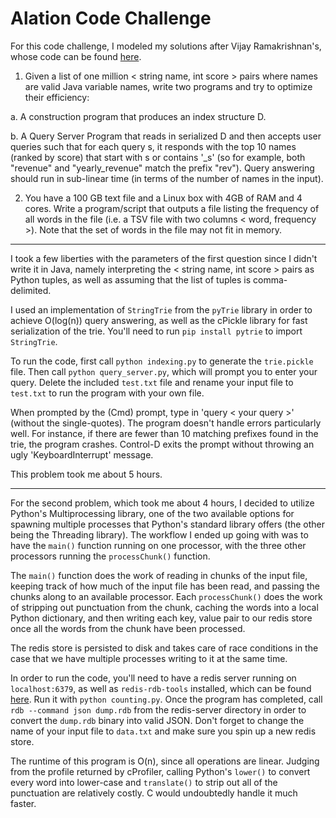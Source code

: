 # Alation Code Challenge

For this code challenge, I modeled my solutions after Vijay Ramakrishnan's, whose code can be found [here](https://github.com/vijay120/Alation).

1. Given a list of one million < string name, int score > pairs where names are valid Java variable names, write two programs and try to optimize their efficiency:

  a. A construction program that produces an index structure D.

  b. A Query Server Program that reads in serialized D and then accepts user queries such that for each query s, it responds with the top 10 names (ranked by score) that start with s or contains '_s' (so for example, both "revenue" and "yearly_revenue" match the prefix "rev"). Query answering should run in sub-linear time (in terms of the number of names in the input).

2. You have a 100 GB text file and a Linux box with 4GB of RAM and 4 cores. Write a program/script that outputs a file listing the frequency of all words in the file (i.e. a TSV file with two columns < word, frequency >). Note that the set of words in the file may not fit in memory.

---

I took a few liberties with the parameters of the first question since I didn't write it in Java, namely interpreting the < string name, int score > pairs as Python tuples, as well as assuming that the list of tuples is comma-delimited. 

I used an implementation of `StringTrie` from the `pyTrie` library in order to achieve O(log(n)) query answering, as well as the cPickle library for fast serialization of the trie. You'll need to run `pip install pytrie` to import `StringTrie`.

To run the code, first call `python indexing.py` to generate the `trie.pickle` file. Then call `python query_server.py`, which will prompt you to enter your query. Delete the included `test.txt` file and rename your input file to `test.txt` to run the program with your own file.

When prompted by the (Cmd) prompt, type in 'query < your query >' (without the single-quotes). The program doesn't handle errors particularly well. For instance, if there are fewer than 10 matching prefixes found in the trie, the program crashes. Control-D exits the prompt without throwing an ugly 'KeyboardInterrupt' message. 

This problem took me about 5 hours. 

---

For the second problem, which took me about 4 hours, I decided to utilize Python's Multiprocessing library, one of the two available options for spawning multiple processes that Python's standard library offers (the other being the Threading library). The workflow I ended up going with was to have the `main()` function running on one processor, with the three other processors running the `processChunk()` function. 

The `main()` function does the work of reading in chunks of the input file, keeping track of how much of the input file has been read, and passing the chunks along to an available processor. Each `processChunk()` does the work of stripping out punctuation from the chunk, caching the words into a local Python dictionary, and then writing each key, value pair to our redis store once all the words from the chunk have been processed. 

The redis store is persisted to disk and takes care of race conditions in the case that we have multiple processes writing to it at the same time. 

In order to run the code, you'll need to have a redis server running on `localhost:6379`, as well as `redis-rdb-tools` installed, which can be found [here](https://github.com/sripathikrishnan/redis-rdb-tools). Run it with `python counting.py`. Once the program has completed, call `rdb --command json dump.rdb` from the redis-server directory in order to convert the `dump.rdb` binary into valid JSON. Don't forget to change the name of your input file to `data.txt` and make sure you spin up a new redis store.

The runtime of this program is O(n), since all operations are linear. Judging from the profile returned by cProfiler, calling Python's `lower()` to convert every word into lower-case and `translate()` to strip out all of the punctuation are relatively costly. C would undoubtedly handle it much faster.
